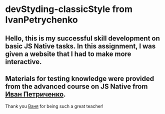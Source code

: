 # devStyding-classicStyle from IvanPetrychenko
Hello, this is my successful skill development on basic JS Native tasks. In this assignment, I was given a website that I had to make more interactive.
---
Materials for testing knowledge were provided from the advanced course on JS Native from [Иван Петриченко](https://www.udemy.com/course/javascript_practice).
---
Thank you [Ваня](https://instagram.com/petrychenko_ivan?igshid=YmMyMTA2M2Y=) for being such a great teacher!


